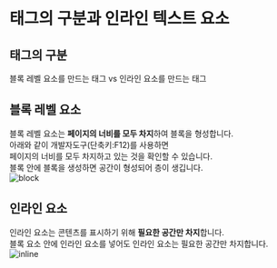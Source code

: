 # 태그의 구분과 인라인 텍스트 요소

## 태그의 구분
블록 레벨 요소를 만드는 태그 vs 인라인 요소를 만드는 태그

<p>

## 블록 레벨 요소
블록 레벨 요소는 **페이지의 너비를 모두 차지**하여 블록을 형성합니다.<br>
아래와 같이 개발자도구(단축키:F12)를 사용하면<br>
페이지의 너비를 모두 차지하고 있는 것을 확인할 수 있습니다.<br>
블록 안에 블록을 생성하면 공간이 형성되어 층이 생깁니다.<br>
![block](https://user-images.githubusercontent.com/56298540/179126629-c42b7b2d-848f-4f7b-bdbb-10caed64eeb0.PNG)
</p>

## 인라인 요소
인라인 요소는 콘텐츠를 표시하기 위해 **필요한 공간만 차지**합니다.<br>
블록 요소 안에 인라인 요소를 넣어도 인라인 요소는 필요한 공간만  차지합니다.
![inline](https://user-images.githubusercontent.com/56298540/179126649-a86a43d0-7251-4e6f-8819-25f833d53b06.PNG)


